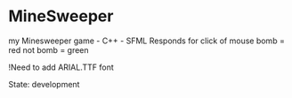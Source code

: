 # MineSweeper
my Minesweeper game - C++ - SFML
Responds for click of mouse
bomb = red
not bomb = green

!Need to add ARIAL.TTF font

State: development
